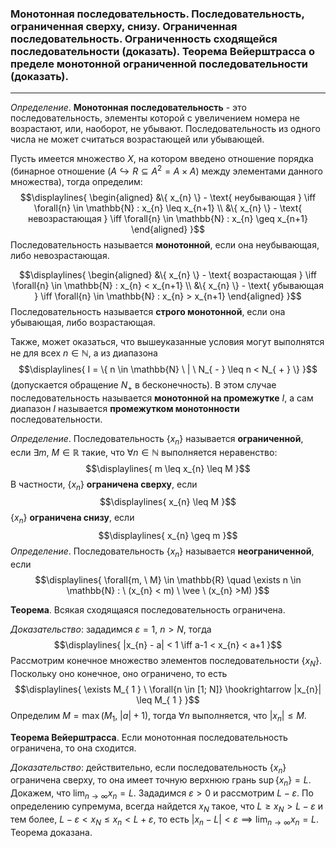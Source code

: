 ### Монотонная последовательность. Последовательность, ограниченная сверху, снизу. Ограниченная последовательность. Ограниченность сходящейся последовательности (доказать). Теорема Вейерштрасса о пределе монотонной ограниченной последовательности (доказать).
---

*Определение*. **Монотонная последовательность** - это последовательность, элементы которой с увеличением номера не возрастают, или, наоборот, не убывают. Последовательность из одного числа не может считаться возрастающей или убывающей.

Пусть имеется множество ${\displaystyle X}$,  на котором введено отношение порядка (бинарное отношение (${\displaystyle A \hookrightarrow R \subseteq A^{ 2 } = A \times A}$) между элементами данного множества), тогда определим:
$$\displaylines{
\begin{aligned}
&\{ x_{n} \} - \text{ неубывающая } \iff  \forall{n} \in  \mathbb{N}  : x_{n} \leq  x_{n+1} \\
&\{ x_{n} \} - \text{ невозрастающая } \iff  \forall{n} \in  \mathbb{N}  : x_{n} \geq   x_{n+1}
\end{aligned}
}$$
Последовательность называется **монотонной**, если она неубывающая, либо невозрастающая.

$$\displaylines{
\begin{aligned}
&\{ x_{n} \} - \text{ возрастающая } \iff  \forall{n} \in  \mathbb{N}  : x_{n} <  x_{n+1} \\
&\{ x_{n} \} - \text{ убывающая } \iff  \forall{n} \in  \mathbb{N}  : x_{n} >  x_{n+1}
\end{aligned}
}$$
Последовательность называется **строго монотонной**, если она убывающая, либо возрастающая.

Также, может оказаться, что вышеуказанные условия могут выполнятся не для всех ${\displaystyle n \in \mathbb{N}}$, а из диапазона
$$\displaylines{
I = \{ n \in  \mathbb{N} \ | \ N_{ - } \leq n < N_{ + } \}
}$$
(допускается обращение ${\displaystyle  N_{ + }}$ в бесконечность). В этом случае последовательность называется **монотонной на промежутке** ${\displaystyle I}$, а сам диапазон ${\displaystyle I}$ называется **промежутком монотонности** последовательности.


*Определение*. Последовательность ${\displaystyle  \{ x_{n} \}}$ называется **ограниченной**, если ${\displaystyle  \exists m, \ M \in \mathbb{R}}$ такие, что ${\displaystyle  \forall{ n \in \mathbb{N}}}$ выполняется неравенство:
$$\displaylines{
m \leq x_{n} \leq M
}$$
В частности, ${\displaystyle \{ x_{n} \}}$ **ограничена сверху**, если 
$$\displaylines{
x_{n} \leq M
}$$
${\displaystyle \{ x_{n} \}}$ **ограничена снизу**, если 
$$\displaylines{
x_{n} \geq m
}$$
*Определение*. Последовательность ${\displaystyle \{ x_{n} \}}$ называется **неограниченной**, если 
$$\displaylines{
\forall{m, \ M} \in  \mathbb{R} \quad \exists n \in  \mathbb{N} : \ (x_{n} < m) \ \vee \ (x_{n} >M)
}$$

**Теорема**. Всякая сходящаяся последовательность ограничена.

*Доказательство*: зададимся ${\displaystyle \varepsilon = 1, \ n>N}$, тогда 
$$\displaylines{
|x_{n} - a| < 1 \iff  a-1 < x_{n} < a+1
}$$
Рассмотрим конечное множество элементов последовательности ${\displaystyle \{ x_{ N } \}}$. Поскольку оно конечное, оно ограничено, то есть
$$\displaylines{
\exists M_{ 1 } \ \forall{n \in [1; N]} \hookrightarrow |x_{n}| \leq M_{ 1 }
}$$
Определим ${\displaystyle  M = \max(M_{ 1 }, \ |a| + 1)}$, тогда ${\displaystyle \forall{n}}$ выполняется, что ${\displaystyle |x_{n}| \leq M}$.

**Теорема Вейерштрасса**. Если монотонная последовательность ограничена, то она сходится.

*Доказательство*: действительно, если последовательность ${\displaystyle \{ x_{n} \}}$ ограничена сверху, то она имеет точную верхнюю грань ${\displaystyle \sup \{ x_{n} \}} = L$. Докажем, что ${\displaystyle \lim_{ n \to \infty } {x_{n}} = L}$. Зададимся ${\displaystyle  \varepsilon > 0}$ и рассмотрим ${\displaystyle L -\varepsilon}$. По определению супремума, всегда найдется ${\displaystyle x_{N}}$ такое, что ${\displaystyle L \geq x_{N} > L - \varepsilon}$ и тем более, ${\displaystyle L - \varepsilon < x_{N} \leq x_{n} < L+\varepsilon}$, то есть ${\displaystyle |x_{n} -L| < \varepsilon \implies \lim_{ n \to \infty } {x_{n}}  = L}$. Теорема доказана.